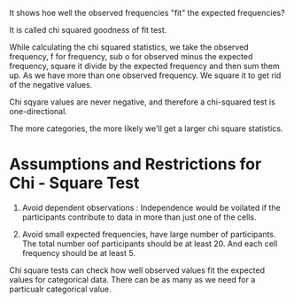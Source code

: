 It shows hoe well the observed frequencies "fit" the expected frequencies?

It is called chi squared goodness of fit test.

While calculating the chi squared statistics, we take the observed frequency, f for frequency, sub o for observed minus the expected frequency, square it divide by the expected frequency and then sum them up. As we have more than one observed frequency.
We square it to get rid of the negative values.

Chi sqyare values are never negative, and therefore a chi-squared test is one-directional.

The more categories, the more likely we'll get a larger chi square statistics.

# Assumptions and Restrictions for Chi - Square Test 

1. Avoid dependent observations : Independence would be voilated if the participants contribute to data in more than just one of the cells.

2. Avoid small expected frequencies, have large number of participants. The total number oof participants should be at least 20. And each cell frequency should be at least 5.


Chi square tests can check how well observed values fit the expected values for categorical data.
There can be as many as we need for a particualr categorical value.
